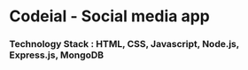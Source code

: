 # Codeial - Social media app
### Technology Stack : HTML, CSS, Javascript, Node.js, Express.js, MongoDB
